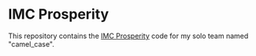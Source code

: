 # IMC Prosperity

This repository contains the [IMC Prosperity](https://prosperity.imc.com/) code for my solo team named "camel_case".
